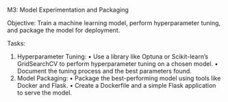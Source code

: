 M3: Model Experimentation and Packaging

Objective:
Train a machine learning model, perform hyperparameter tuning,
and package the model for deployment.


Tasks:

1. Hyperparameter Tuning:
• Use a library like Optuna or Scikit-learn’s GridSearchCV to perform
hyperparameter tuning on a chosen model.
• Document the tuning process and the best parameters found.
2. Model Packaging:
• Package the best-performing model using tools like Docker and Flask.
• Create a Dockerfile and a simple Flask application to serve the model.
